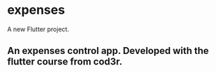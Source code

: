 # expenses

A new Flutter project.

## An expenses control app. Developed with the flutter course from cod3r.